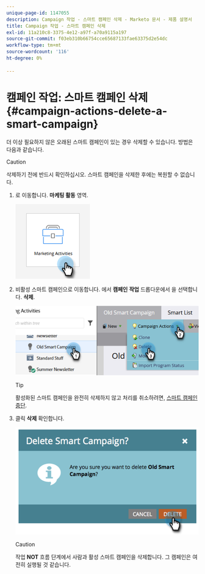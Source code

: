 ```yaml
---
unique-page-id: 1147055
description: Campaign 작업 - 스마트 캠페인 삭제 - Marketo 문서 - 제품 설명서
title: Campaign 작업 - 스마트 캠페인 삭제
exl-id: 11a210c8-3375-4e12-a97f-a70a9115a197
source-git-commit: f03eb310b66754cce65687133fae63375d2e54dc
workflow-type: tm+mt
source-wordcount: '116'
ht-degree: 0%

---
```


# 캠페인 작업: 스마트 캠페인 삭제 {#campaign-actions-delete-a-smart-campaign}

더 이상 필요하지 않은 오래된 스마트 캠페인이 있는 경우 삭제할 수 있습니다. 방법은 다음과 같습니다.

>[!CAUTION]
>
>삭제하기 전에 반드시 확인하십시오. 스마트 캠페인을 삭제한 후에는 복원할 수 없습니다.

1. 로 이동합니다. **마케팅 활동** 영역.

   ![](assets/campaign-actions-delete-a-smart-campaign-1.png)

1. 비활성 스마트 캠페인으로 이동합니다. 에서 **캠페인** **작업** 드롭다운에서 을 선택합니다. **삭제**.

   ![](assets/campaign-actions-delete-a-smart-campaign-2.png)

   >[!TIP]
   >
   >활성화된 스마트 캠페인을 완전히 삭제하지 않고 처리를 취소하려면, [스마트 캠페인 중단](/help/marketo/product-docs/core-marketo-concepts/smart-campaigns/using-smart-campaigns/abort-a-smart-campaign.md).

1. 클릭 **삭제** 확인합니다.

   ![](assets/campaign-actions-delete-a-smart-campaign-3.png)

   >[!CAUTION]
   >
   >작업 **NOT** 흐름 단계에서 사람과 활성 스마트 캠페인을 삭제합니다. 그 캠페인은 여전히 실행될 것 같습니다.
